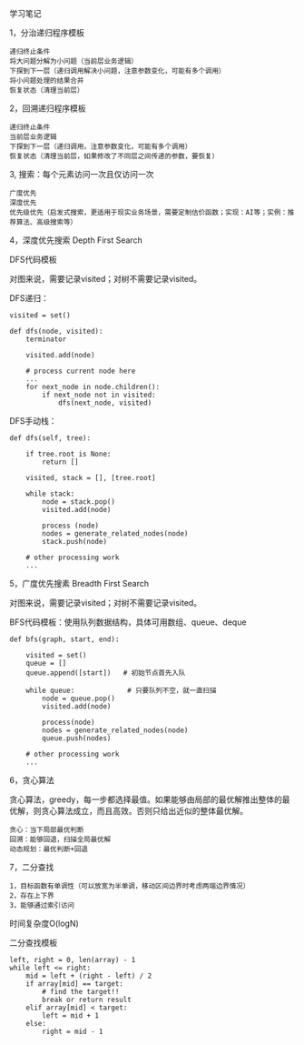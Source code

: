学习笔记

1，分治递归程序模板

    递归终止条件
    将大问题分解为小问题（当前层业务逻辑）
    下探到下一层（递归调用解决小问题，注意参数变化，可能有多个调用）
    将小问题处理的结果合并
    恢复状态（清理当前层）
    
2，回溯递归程序模板

    递归终止条件
    当前层业务逻辑
    下探到下一层（递归调用，注意参数变化，可能有多个调用）
    恢复状态（清理当前层，如果修改了不同层之间传递的参数，要恢复）
    
 
3, 搜索：每个元素访问一次且仅访问一次

    广度优先
    深度优先
    优先级优先（启发式搜索，更适用于现实业务场景，需要定制估价函数；实现：AI等；实例：推荐算法、高级搜索等）
    
    
4，深度优先搜索 Depth First Search

DFS代码模板

对图来说，需要记录visited；对树不需要记录visited。

DFS递归：

    visited = set()
    
    def dfs(node, visited):
        terminator
                       
        visited.add(node)
        
        # process current node here
        ...
        for next_node in node.children():
            if next_node not in visited:
                dfs(next_node, visited)
                

DFS手动栈：

    def dfs(self, tree):
    
        if tree.root is None:
            return []
            
        visited, stack = [], [tree.root]
        
        while stack:
            node = stack.pop()
            visited.add(node)
            
            process (node)
            nodes = generate_related_nodes(node)
            stack.push(node)
            
        # other processing work
        ...
        
 5，广度优先搜素 Breadth First Search
 
 对图来说，需要记录visited；对树不需要记录visited。
 
 BFS代码模板：使用队列数据结构，具体可用数组、queue、deque
 
    def bfs(graph, start, end):
    
        visited = set()
        queue = []
        queue.append([start])   # 初始节点首先入队
        
        while queue:             # 只要队列不空，就一直扫描
            node = queue.pop()
            visited.add(node)
            
            process(node)
            nodes = generate_related_nodes(node)
            queue.push(nodes)
            
        # other processing work
        ...
        
6，贪心算法

贪心算法，greedy，每一步都选择最值。如果能够由局部的最优解推出整体的最优解，则贪心算法成立，而且高效。否则只给出近似的整体最优解。

    贪心：当下局部最优判断
    回溯：能够回退，扫描全局最优解
    动态规划：最优判断+回退
    
7，二分查找

    1，目标函数有单调性（可以放宽为半单调，移动区间边界时考虑两端边界情况）
    2，存在上下界
    3，能够通过索引访问

时间复杂度O(logN)

二分查找模板

	left, right = 0, len(array) - 1 
	while left <= right: 
		mid = left + (right - left) / 2 
		if array[mid] == target: 
			# find the target!! 
			break or return result 
		elif array[mid] < target: 
			left = mid + 1 
		else: 
			right = mid - 1

